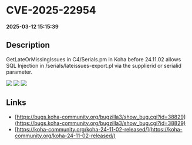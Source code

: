 # CVE-2025-22954

**2025-03-12 15:15:39**

## Description
GetLateOrMissingIssues in C4/Serials.pm in Koha before 24.11.02 allows SQL Injection in /serials/lateissues-export.pl via the supplierid or serialid parameter.

![](https://img.shields.io/static/v1?label=Score&message=10.0&color=red)
![](https://img.shields.io/static/v1?label=Severity&message=CRITICAL&color=red)
![](https://img.shields.io/static/v1?label=CWE&message=SQL&color=green)

## Links
- [https://bugs.koha-community.org/bugzilla3/show_bug.cgi?id=38829](https://bugs.koha-community.org/bugzilla3/show_bug.cgi?id=38829)
- [https://koha-community.org/koha-24-11-02-released/](https://koha-community.org/koha-24-11-02-released/)
